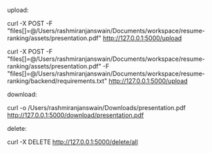 upload:

curl -X POST -F "files[]=@/Users/rashmiranjanswain/Documents/workspace/resume-ranking/assets/presentation.pdf" http://127.0.0.1:5000/upload

curl -X POST -F "files[]=@/Users/rashmiranjanswain/Documents/workspace/resume-ranking/assets/presentation.pdf" -F "files[]=@/Users/rashmiranjanswain/Documents/workspace/resume-ranking/backend/requirements.txt" http://127.0.0.1:5000/upload


download:

curl -o /Users/rashmiranjanswain/Downloads/presentation.pdf http://127.0.0.1:5000/download/presentation.pdf

delete:

curl -X DELETE http://127.0.0.1:5000/delete/all